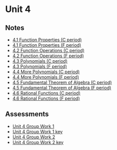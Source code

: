 # Unit 4

## Notes

- <a href="../notes/PCHA_4.1_FunctionProperties_C.pdf">4.1 Function Properties (C period)</a>
- <a href="../notes/PCHA_4.1_FunctionProperties_F.pdf">4.1 Function Properties (F period)</a>
- <a href="../notes/PCHA_4.2_FunctionOperations_C.pdf">4.2 Function Operations (C period)</a>
- <a href="../notes/PCHA_4.2_FunctionOperations_F.pdf">4.2 Function Operations (F period)</a>
- <a href="../notes/PCHA_4.3_Polynomials_C.pdf">4.3 Polynomials (C period)</a>
- <a href="../notes/PCHA_4.3_Polynomials_F.pdf">4.3 Polynomials (F period)</a>
- <a href="../notes/PCHA_4.4_MorePolynomials_C.pdf">4.4 More Polynomials (C period)</a>
- <a href="../notes/PCHA_4.4_MorePolynomials_F.pdf">4.4 More Polynomials (F period)</a>
- <a href="../notes/PCHA_4.5_FundamentalTheoremOfAlgebra_C.pdf">4.5 Fundamental Theorem of Algebra (C period)</a>
- <a href="../notes/PCHA_4.5_FundamentalTheoremOfAlgebra_F.pdf">4.5 Fundamental Theorem of Algebra (F period)</a>
- <a href="../notes/PCHA_4.6_RationalFunctions_C.pdf">4.6 Rational Functions (C period)</a>
- <a href="../notes/PCHA_4.6_RationalFunctions_F.pdf">4.6 Rational Functions (F period)</a>

## Assessments

- <a href="../assessments/pcha_unit4_group_1.pdf">Unit 4 Group Work 1</a>
- <a href="../assessments/pcha_unit4_group_1_key.pdf">Unit 4 Group Work 1 key</a>
- <a href="../assessments/pcha_unit4_group_2.pdf">Unit 4 Group Work 2</a>
- <a href="../assessments/pcha_unit4_group_2_key.pdf">Unit 4 Group Work 2 key</a>


